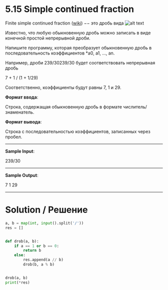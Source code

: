 # 5.15 Simple continued fraction

Finite simple continued fraction ([wiki](https://en.wikipedia.org/wiki/Continued_fraction)) −− это дробь вида
![alt text](https://wikimedia.org/api/rest_v1/media/math/render/svg/247535cef4b9b94eabeb16908cf72436cd01d0c9)

Известно, что любую обыкновенную дробь можно записать в виде конечной простой непрерывной дроби.

Напишите программу, которая преобразует обыкновенную дробь в последовательность коэффициентов *a0, a1, ..., an.

Например, дроби 239/30239/30 будет соответствовать непрерывная дробь

7 + 1 / (1 + 1/29)

Cоответственно, коэффициенты будут равны 7, 1 и 29.

**Формат ввода**:

Строка, содержащая обыкновенную дробь в формате числитель/знаменатель.

**Формат вывода**:

Строка с последовательностью коэффициентов, записанных через пробел.

---

**Sample Input**:

239/30

---

**Sample Output**:

7 1 29

---

# Solution / Решение

```python
a, b = map(int, input().split('/'))
res = []


def drob(a, b):
    if a == 1 or b == 0:
        return b
    else:
        res.append(a // b)
        drob(b, a % b)


drob(a, b)
print(*res)
```
